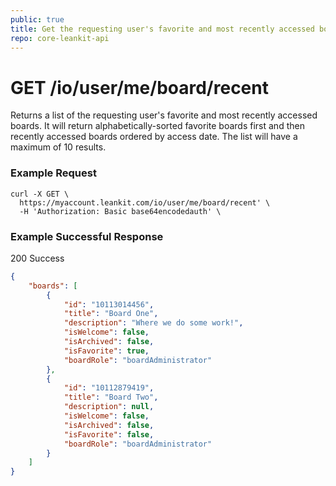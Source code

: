```yaml
---
public: true
title: Get the requesting user's favorite and most recently accessed boards
repo: core-leankit-api
---
```

# GET /io/user/me/board/recent
Returns a list of the requesting user's favorite and most recently accessed boards. It will return alphabetically-sorted favorite boards first and then recently accessed boards ordered by access date. The list will have a maximum of 10 results.

### Example Request
```
curl -X GET \
  https://myaccount.leankit.com/io/user/me/board/recent' \
  -H 'Authorization: Basic base64encodedauth' \
```

### Example Successful Response

200 Success

```json
{
    "boards": [
        {
            "id": "10113014456",
            "title": "Board One",
            "description": "Where we do some work!",
            "isWelcome": false,
            "isArchived": false,
            "isFavorite": true,
            "boardRole": "boardAdministrator"
        },
        {
            "id": "10112879419",
            "title": "Board Two",
            "description": null,
            "isWelcome": false,
            "isArchived": false,
            "isFavorite": false,
            "boardRole": "boardAdministrator"
        }
    ]
}
```

